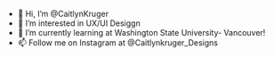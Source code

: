 - 👋 Hi, I’m @CaitlynKruger
- 👀 I’m interested in UX/UI Desiggn
- 🌱 I’m currently learning at Washington State University- Vancouver!
- 📫 Follow me on Instagram at @Caitlynkruger_Designs

<!---
CaitlynKruger/CaitlynKruger is a ✨ special ✨ repository because its `README.md` (this file) appears on your GitHub profile.
You can click the Preview link to take a look at your changes.
--->
